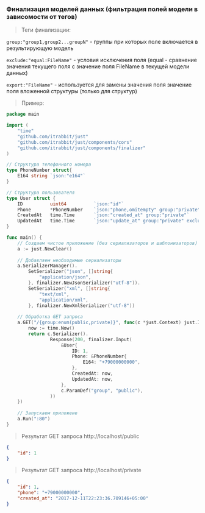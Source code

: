 ### Финализация моделей данных (фильтрация полей модели в зависомости от тегов)

> Теги финализации:

`group:"group1,group2...groupN"` - группы при которых поле включается в результирующую модель 

`exclude:"equal:FileName"` - условия исключения поля (equal - сравнение значения текущего поля с значение поля FileName в текущей модели данных)

`export:"FileName"` -  используется для замены значения поля значение поля вложенной структуры (только для структур)

> Пример:

```go
package main

import (
	"time"
	"github.com/itrabbit/just"
	"github.com/itrabbit/just/components/cors"
	"github.com/itrabbit/just/components/finalizer"
)

// Структура телефонного номера
type PhoneNumber struct{
	E164 string `json:"e164"` 
}

// Структура пользователя
type User struct {
	ID          uint64          `json:"id"`
	Phone       *PhoneNumber    `json:"phone,omitempty" group:"private" export:"E164"`
	CreatedAt   time.Time       `json:"created_at" group:"private"`
	UpdatedAt   time.Time       `json:"update_at" group:"private" exclude:"equal:CreatedAt"`
}

func main() {
	// Создаем чистое приложение (без сериализаторов и шаблонизаторов)
	a := just.NewClear()
	
	// Добавляем необходимые сериализаторы
	a.SerializerManager().
		SetSerializer("json", []string{
			"application/json",
		}, finalizer.NewJsonSerializer("utf-8")).
		SetSerializer("xml", []string{
    		"text/xml",
    		"application/xml",
    	}, finalizer.NewXmlSerializer("utf-8"))	
    
    // Обработка GET запроса
    a.GET("/{group:enum(public,private)}", func(c *just.Context) just.IResponse {
    	now := time.Now()
    	return c.Serializer().
    		    Response(200, finalizer.Input(
    		    	&User{
    		    		ID: 1,
    		    		Phone: &PhoneNumber{
    		    			E164: "+79000000000",
    		    		},
    		    		CreatedAt: now,
    		    		UpdatedAt: now,
    		    	}, 
    		    	c.ParamDef("group", "public"),
    		    ))
    })
 
    // Запускаем приложеие
    a.Run(":80")
}
```

> Результат GET запроса http://localhost/public

```json
{
    "id": 1
}
```

> Результат GET запроса http://localhost/private

```json
{
    "id": 1,
    "phone": "+79000000000",
    "created_at": "2017-12-11T22:23:36.709146+05:00"    
}
```